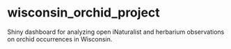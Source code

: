 # wisconsin_orchid_project
Shiny dashboard for analyzing open iNaturalist and herbarium observations on orchid occurrences in Wisconsin.
